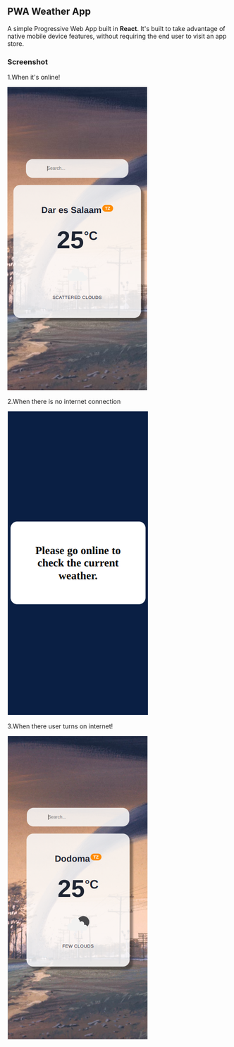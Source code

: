 ## PWA Weather App

A simple Progressive Web App built in **React**. It's
built to take advantage of native mobile device features, without requiring the end user to visit an app store.
### Screenshot

1.When it's online!

![1](Picture/1.png)

2.When there is no internet connection

![1](Picture/2.png)

3.When there user turns on internet!

![1](Picture/3.png)
